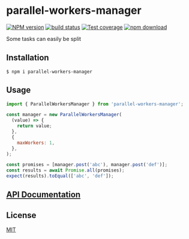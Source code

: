 # parallel-workers-manager

[![NPM version][npm-image]][npm-url]
[![build status][ci-image]][ci-url]
[![Test coverage][codecov-image]][codecov-url]
[![npm download][download-image]][download-url]

Some tasks can easily be split

## Installation

`$ npm i parallel-workers-manager`

## Usage

```js
import { ParallelWorkersManager } from 'parallel-workers-manager';

const manager = new ParallelWorkersManager(
  (value) => {
    return value;
  },
  {
    maxWorkers: 1,
  },
);

const promises = [manager.post('abc'), manager.post('def')];
const results = await Promise.all(promises);
expect(results).toEqual(['abc', 'def']);
```

## [API Documentation](https://cheminfo.github.io/parallel-workers-manager/)

## License

[MIT](./LICENSE)

[npm-image]: https://img.shields.io/npm/v/parallel-workers-manager.svg
[npm-url]: https://www.npmjs.com/package/parallel-workers-manager
[ci-image]: https://github.com/cheminfo/parallel-workers-manager/workflows/Node.js%20CI/badge.svg?branch=main
[ci-url]: https://github.com/cheminfo/parallel-workers-manager/actions?query=workflow%3A%22Node.js+CI%22
[codecov-image]: https://img.shields.io/codecov/c/github/cheminfo/parallel-workers-manager.svg
[codecov-url]: https://codecov.io/gh/cheminfo/parallel-workers-manager
[download-image]: https://img.shields.io/npm/dm/parallel-workers-manager.svg
[download-url]: https://www.npmjs.com/package/parallel-workers-manager
